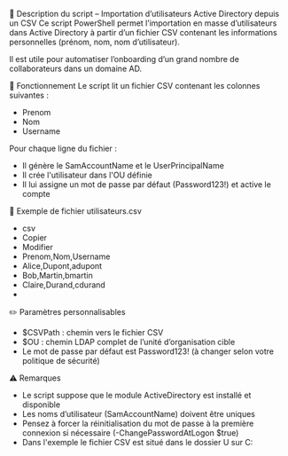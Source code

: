 📌 Description du script – Importation d’utilisateurs Active Directory depuis un CSV
Ce script PowerShell permet l’importation en masse d’utilisateurs dans Active Directory à partir d’un fichier CSV contenant les informations personnelles (prénom, nom, nom d’utilisateur).

Il est utile pour automatiser l’onboarding d’un grand nombre de collaborateurs dans un domaine AD.

🔧 Fonctionnement
Le script lit un fichier CSV contenant les colonnes suivantes :
- Prenom
- Nom
- Username

Pour chaque ligne du fichier :
- Il génère le SamAccountName et le UserPrincipalName
- Il crée l'utilisateur dans l'OU définie
- Il lui assigne un mot de passe par défaut (Password123!) et active le compte

📄 Exemple de fichier utilisateurs.csv
- csv
- Copier
- Modifier
- Prenom,Nom,Username
- Alice,Dupont,adupont
- Bob,Martin,bmartin
- Claire,Durand,cdurand
- 
✏️ Paramètres personnalisables
- $CSVPath : chemin vers le fichier CSV
- $OU : chemin LDAP complet de l’unité d’organisation cible
- Le mot de passe par défaut est Password123! (à changer selon votre politique de sécurité)

⚠️ Remarques
- Le script suppose que le module ActiveDirectory est installé et disponible
- Les noms d’utilisateur (SamAccountName) doivent être uniques
- Pensez à forcer la réinitialisation du mot de passe à la première connexion si nécessaire (-ChangePasswordAtLogon $true)
- Dans l'exemple le fichier CSV est situé dans le dossier U sur C:
